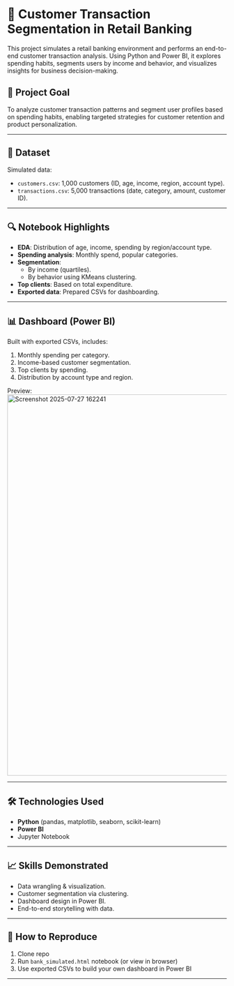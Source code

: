 # 🏦 Customer Transaction Segmentation in Retail Banking

This project simulates a retail banking environment and performs an end-to-end customer transaction analysis. Using Python and Power BI, it explores spending habits, segments users by income and behavior, and visualizes insights for business decision-making.

## 🎯 Project Goal

To analyze customer transaction patterns and segment user profiles based on spending habits, enabling targeted strategies for customer retention and product personalization.

---

## 📁 Dataset

Simulated data:
- `customers.csv`: 1,000 customers (ID, age, income, region, account type).
- `transactions.csv`: 5,000 transactions (date, category, amount, customer ID).

---

## 🔍 Notebook Highlights

- **EDA**: Distribution of age, income, spending by region/account type.
- **Spending analysis**: Monthly spend, popular categories.
- **Segmentation**:
  - By income (quartiles).
  - By behavior using KMeans clustering.
- **Top clients**: Based on total expenditure.
- **Exported data**: Prepared CSVs for dashboarding.

---

## 📊 Dashboard (Power BI)

Built with exported CSVs, includes:
1. Monthly spending per category.
2. Income-based customer segmentation.
3. Top clients by spending.
4. Distribution by account type and region.

Preview: 
<img width="1560" height="874" alt="Screenshot 2025-07-27 162241" src="https://github.com/user-attachments/assets/3274e3da-52d2-438b-b698-08b0e2fa355e" />

---

## 🛠️ Technologies Used

- **Python** (pandas, matplotlib, seaborn, scikit-learn)
- **Power BI**
- Jupyter Notebook

---

## 📈 Skills Demonstrated

- Data wrangling & visualization.
- Customer segmentation via clustering.
- Dashboard design in Power BI.
- End-to-end storytelling with data.

---

## 🚀 How to Reproduce

1. Clone repo
2. Run `bank_simulated.html` notebook (or view in browser)
3. Use exported CSVs to build your own dashboard in Power BI

---


